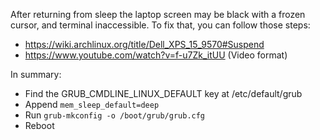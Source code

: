 After returning from sleep the laptop screen may be black with a frozen cursor, and terminal inaccessible. To fix that, you can follow those steps:
- https://wiki.archlinux.org/title/Dell_XPS_15_9570#Suspend
- https://www.youtube.com/watch?v=f-u7Zk_itUU (Video format)

In summary:
- Find the GRUB_CMDLINE_LINUX_DEFAULT key at /etc/default/grub
- Append `mem_sleep_default=deep`
- Run `grub-mkconfig -o /boot/grub/grub.cfg`
- Reboot
